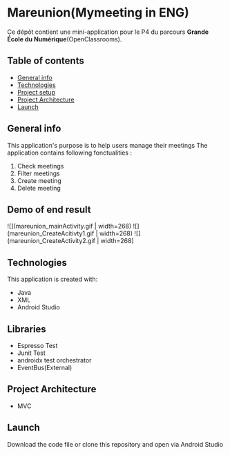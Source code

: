 # Mareunion(Mymeeting in ENG)

Ce dépôt contient une mini-application pour le P4 du parcours **Grande École du Numérique**(OpenClassrooms).

## Table of contents
* [General info](#general-info)
* [Technologies](#Technologies)
* [Project setup](#Project-setup)
* [Project Architecture](#Project-Architecture)
* [Launch](#Launch)

## General info
This application's purpose is to help users manage their meetings
The application contains following fonctualities : 
1. Check meetings
2. Filter meetings 
3. Create meeting
4. Delete meeting

## Demo of end result
![](mareunion_mainActivity.gif | width=268)
![](mareunion_CreateAcitivty1.gif | width=268)
![](mareunion_CreateActivity2.gif | width=268)

## Technologies
This application is created with:
* Java
* XML
* Android Studio

## Libraries
* Espresso Test
* Junit Test
* androidx test orchestrator
* EventBus(External) 

## Project Architecture
* MVC

## Launch
Download the code file or clone this repository and open via Android Studio

